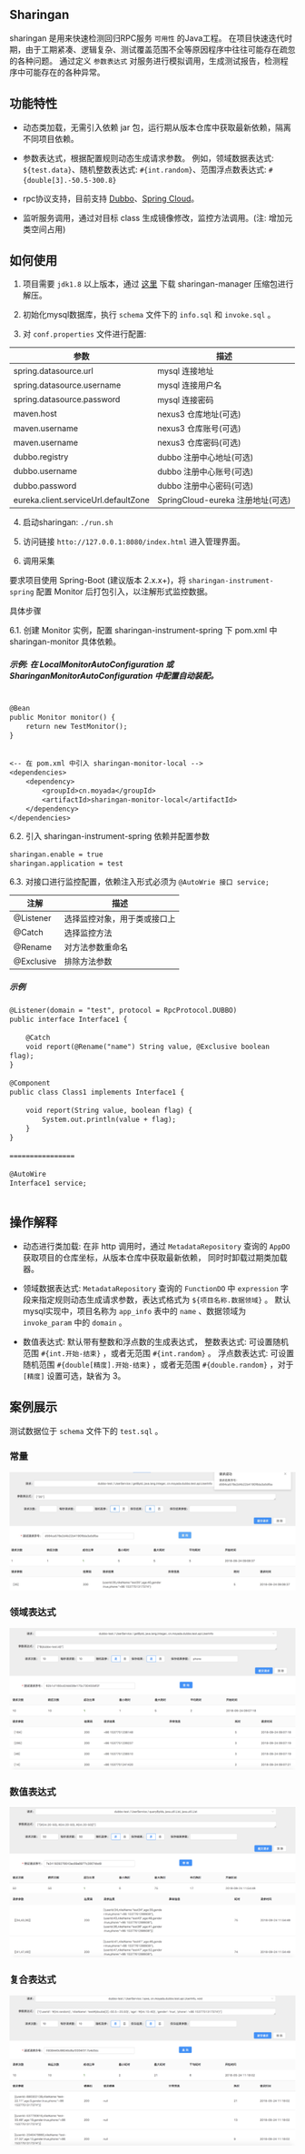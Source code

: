 Sharingan
---------------

sharingan 是用来快速检测回归RPC服务 `可用性` 的Java工程。
在项目快速迭代时期，由于工期紧凑、逻辑复杂、测试覆盖范围不全等原因程序中往往可能存在疏忽的各种问题。
通过定义 `参数表达式` 对服务进行模拟调用，生成测试报告，检测程序中可能存在的各种异常。

## 功能特性

* 动态类加载，无需引入依赖 jar 包，运行期从版本仓库中获取最新依赖，隔离不同项目依赖。

* 参数表达式，根据配置规则动态生成请求参数。
  例如，领域数据表达式: `${test.data}`、随机整数表达式: `#{int.random}`、范围浮点数表达式: `#{double[3].-50.5-300.8}`

* rpc协议支持，目前支持 [Dubbo](http://dubbo.apache.org/)、[Spring Cloud](http://projects.spring.io/spring-cloud/)。

* 监听服务调用，通过对目标 class 生成镜像修改，监控方法调用。(注: 增加元类空间占用)

## 如何使用

1. 项目需要 `jdk1.8` 以上版本，通过 [这里](https://github.com/moyada/sharingan/releases) 下载 sharingan-manager 压缩包进行解压。

2. 初始化mysql数据库，执行 `schema` 文件下的 `info.sql` 和 `invoke.sql` 。

3. 对 `conf.properties` 文件进行配置:

| 参数 | 描述 |
| --- | ---- |
| spring.datasource.url | mysql 连接地址 |
| spring.datasource.username | mysql 连接用户名 |
| spring.datasource.password | mysql 连接密码 |
| maven.host | nexus3 仓库地址(可选) |
| maven.username | nexus3 仓库账号(可选) |
| maven.username | nexus3 仓库密码(可选) |
| dubbo.registry | dubbo 注册中心地址(可选) |
| dubbo.username | dubbo 注册中心账号(可选) |
| dubbo.password | dubbo 注册中心密码(可选) |
| eureka.client.serviceUrl.defaultZone | SpringCloud-eureka 注册地址(可选) |

4. 启动sharingan: `./run.sh`

5. 访问链接 `htto://127.0.0.1:8080/index.html` 进入管理界面。

6. 调用采集

要求项目使用 Spring-Boot (建议版本 2.x.x+)，将 `sharingan-instrument-spring` 配置 Monitor 后打包引入，以注解形式监控数据。

具体步骤

6.1. 创建 Monitor 实例，配置 sharingan-instrument-spring 下 pom.xml 中 sharingan-monitor 具体依赖。

##### 示例: 在 LocalMonitorAutoConfiguration 或 SharinganMonitorAutoConfiguration 中配置自动装配。

```

@Bean
public Monitor monitor() {
    return new TestMonitor();
}


<-- 在 pom.xml 中引入 sharingan-monitor-local -->
<dependencies>
    <dependency>
        <groupId>cn.moyada</groupId>
        <artifactId>sharingan-monitor-local</artifactId>
    </dependency>
</dependencies>

```

6.2. 引入 sharingan-instrument-spring 依赖并配置参数

```
sharingan.enable = true
sharingan.application = test
```

6.3. 对接口进行监控配置，依赖注入形式必须为 `@AutoWrie 接口 service;`

| 注解 | 描述 |
| --- | ---- |
| @Listener | 选择监控对象，用于类或接口上 |
| @Catch | 选择监控方法 |
| @Rename | 对方法参数重命名 |
| @Exclusive | 排除方法参数 |

##### 示例

```
@Listener(domain = "test", protocol = RpcProtocol.DUBBO)
public interface Interface1 {

    @Catch
    void report(@Rename("name") String value, @Exclusive boolean flag);
}

@Component
public class Class1 implements Interface1 {

    void report(String value, boolean flag) {
        System.out.println(value + flag);
    }
}

================

@AutoWire
Interface1 service;


```


## 操作解释

* 动态进行类加载: 在非 http 调用时，通过 `MetadataRepository` 查询的 `AppDO` 获取项目的仓库坐标，从版本仓库中获取最新依赖，
同时时卸载过期类加载器。

* 领域数据表达式: `MetadataRepository` 查询的 `FunctionDO` 中 `expression` 字段来指定规则动态生成请求参数，表达式格式为 `${项目名称.数据领域}` 。
  默认mysql实现中，项目名称为 `app_info` 表中的 `name` 、数据领域为 `invoke_param` 中的 `domain` 。

* 数值表达式: 默认带有整数和浮点数的生成表达式，
整数表达式: 可设置随机范围 `#{int.开始-结束}` ，或者无范围 `#{int.random}` 。
浮点数表达式: 可设置随机范围 `#{double[精度].开始-结束}` ，或者无范围 `#{double.random}` ，对于 `[精度]` 设置可选，缺省为 3。

## 案例展示
测试数据位于 `schema` 文件下的 `test.sql` 。

### 常量
![example_1](images/example_1.png)

### 领域表达式
![example_2](images/example_2.png)

### 数值表达式
![example_4](images/example_3.png)

### 复合表达式
![example_3](images/example_4.png)
